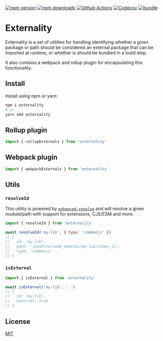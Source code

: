 [![npm version][npm-version-src]][npm-version-href]
[![npm downloads][npm-downloads-src]][npm-downloads-href]
[![Github Actions][github-actions-src]][github-actions-href]
[![Codecov][codecov-src]][codecov-href]
[![bundle][bundle-src]][bundle-href]

# Externality

Externality is a set of utilities for handling identifying whether a given package or path should be considered an external package that can be imported at runtime, or whether is should be bundled in a build step.

It also contains a webpack and rollup plugin for encapsulating this functionality.

## Install

Install using npm or yarn:

```bash
npm i externality
# or
yarn add externality
```

## Rollup plugin

```js
import { rollupExternals } from 'externality'
```

## Webpack plugin

```js
import { webpackExternals } from 'externality'
```

## Utils

### `resolveId`

This utility is powered by [`enhanced-resolve`](https://github.com/webpack/enhanced-resolve) and will resolve a given module/path with support for extensions, CJS/ESM and more.

```js
import { resolveId } from 'externality'

await resolveId('my-lib', { type: 'commonjs' })
// {
//   id: 'my-lib',
//   path: '/path/to/node_modules/my-lib/index.js',
//   type: 'commonjs'
// }
```

### `isExternal`

```js
import { isExternal } from 'externality'

await isExternal('my-lib', '.')
// {
//   id: 'my-lib',
//   external: true
// }
```

## License

[MIT](./LICENSE)

<!-- Badges -->
[npm-version-src]: https://img.shields.io/npm/v/externality?style=flat-square
[npm-version-href]: https://npmjs.com/package/externality

[npm-downloads-src]: https://img.shields.io/npm/dm/externality?style=flat-square
[npm-downloads-href]: https://npmjs.com/package/externality

[github-actions-src]: https://img.shields.io/github/workflow/status/unjs/externality/ci/main?style=flat-square
[github-actions-href]: https://github.com/unjs/externality/actions?query=workflow%3Aci

[codecov-src]: https://img.shields.io/codecov/c/gh/unjs/externality/main?style=flat-square
[codecov-href]: https://codecov.io/gh/unjs/externality

[bundle-src]: https://img.shields.io/bundlephobia/minzip/externality?style=flat-square
[bundle-href]: https://bundlephobia.com/result?p=externality
